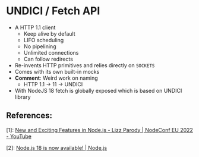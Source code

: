 # UNDICI / Fetch API

- A HTTP 1.1 client
  - Keep alive by default
  - LIFO scheduling
  - No pipelining
  - Unlimited connections
  - Can follow redirects
- Re-invents HTTP primitives and relies directly on `SOCKETS`
- Comes with its own built-in mocks
- **Comment**: Weird work on naming
  - HTTP 1.1 -> 11 -> UNDICI
- With NodeJS 18 fetch is globally exposed which is based on UNDICI library

## References:

[1]: [New and Exciting Features in Node.js - Lizz Parody | NodeConf EU 2022 - YouTube](https://www.youtube.com/watch?v=HssUpyhdInU)

[2]: [Node.js 18 is now available! | Node.js](https://nodejs.org/en/blog/announcements/v18-release-announce/)
